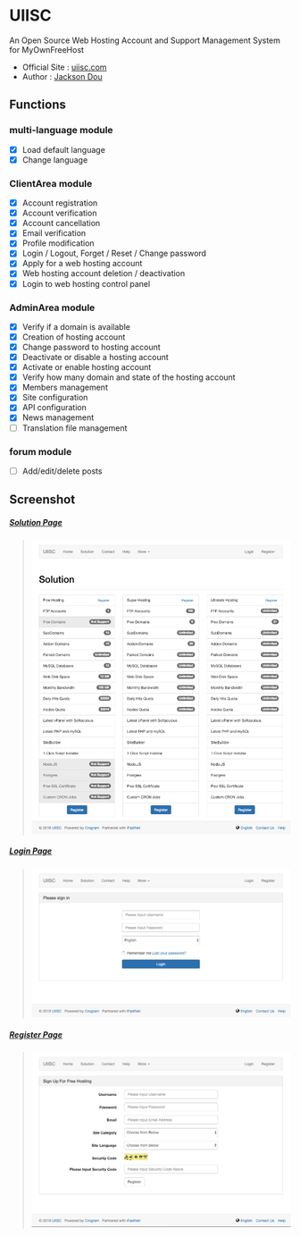 # UIISC

An Open Source Web Hosting Account and Support Management System for MyOwnFreeHost

- Official Site : [uiisc.com](http://uiisc.com "UIISC")
- Author : [Jackson Dou](https://github.com/jksdou "Jackson Dou")

## Functions

### multi-language module

- [x] Load default language
- [x] Change language

### ClientArea module

- [x] Account registration
- [x] Account verification
- [x] Account cancellation
- [x] Email verification
- [x] Profile modification
- [x] Login / Logout, Forget / Reset / Change password
- [x] Apply for a web hosting account
- [x] Web hosting account deletion / deactivation
- [x] Login to web hosting control panel

### AdminArea module

- [x] Verify if a domain is available
- [x] Creation of hosting account
- [x] Change password to hosting account
- [x] Deactivate or disable a hosting account
- [x] Activate or enable hosting account
- [x] Verify how many domain and state of the hosting account
- [x] Members management
- [x] Site configuration
- [x] API configuration
- [x] News management
- [ ] Translation file management

### forum module

- [ ] Add/edit/delete posts

## Screenshot

##### <u>Solution Page</u>

> ![Solution Page](screenshot/solution.png)

##### <u>Login Page</u>

> ![Login Page](screenshot/login.png)

##### <u>Register Page</u>

> ![Register Page](screenshot/register.png)
